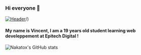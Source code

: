 ### Hi everyone 👋
[![Header](https://raw.githubusercontent.com/Nakatox/<OWNER>/<OWNER>/readme_header.png "Header")](https://vincent-loron)/)

#### My name is Vincent, I am a 19 years old student learning web develeppement at Epitech Digital ! 
#### 

![Nakatox's GitHub stats](https://github-readme-stats.vercel.app/api?username=nakatox&hide=contribs,prs)

<!--
**Nakatox/Nakatox** is a ✨ _special_ ✨ repository because its `README.md` (this file) appears on your GitHub profile.

Here are some ideas to get you started:

- 🔭 I’m currently working on ...
- 🌱 I’m currently learning ...
- 👯 I’m looking to collaborate on ...
- 🤔 I’m looking for help with ...
- 💬 Ask me about ...
- 📫 How to reach me: ...
- 😄 Pronouns: ...
- ⚡ Fun fact: ...
-->
